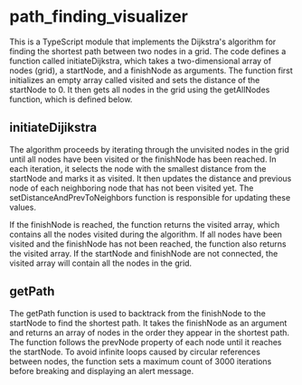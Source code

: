 # path_finding_visualizer

This is a TypeScript module that implements the Dijkstra's algorithm for finding
the shortest path between two nodes in a grid. The code defines a function
called initiateDijkstra, which takes a two-dimensional array of nodes (grid), a
startNode, and a finishNode as arguments. The function first initializes an
empty array called visited and sets the distance of the startNode to 0. It then
gets all nodes in the grid using the getAllNodes function, which is defined
below.

## initiateDijikstra

The algorithm proceeds by iterating through the unvisited nodes in the grid
until all nodes have been visited or the finishNode has been reached. In each
iteration, it selects the node with the smallest distance from the startNode and
marks it as visited. It then updates the distance and previous node of each
neighboring node that has not been visited yet. The
setDistanceAndPrevToNeighbors function is responsible for updating these values.

If the finishNode is reached, the function returns the visited array, which
contains all the nodes visited during the algorithm. If all nodes have been
visited and the finishNode has not been reached, the function also returns the
visited array. If the startNode and finishNode are not connected, the visited
array will contain all the nodes in the grid.

## getPath

The getPath function is used to backtrack from the finishNode to the startNode
to find the shortest path. It takes the finishNode as an argument and returns an
array of nodes in the order they appear in the shortest path. The function
follows the prevNode property of each node until it reaches the startNode. To
avoid infinite loops caused by circular references between nodes, the function
sets a maximum count of 3000 iterations before breaking and displaying an alert
message.
